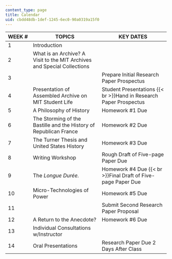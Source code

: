```yaml
---
content_type: page
title: Calendar
uid: cbdd48db-1def-1245-6ec0-90a0319a15f0
---
```


| WEEK # | TOPICS | KEY DATES |
| --- | --- | --- |
| 1 | Introduction |  |
| 2 | What is an Archive? A Visit to the MIT Archives and Special Collections |  |
| 3 |  | Prepare Initial Research Paper Prospectus |
| 4 | Presentation of Assembled Archive on MIT Student Life | Student Presentations  {{< br >}}Hand in Research Paper Prospectus |
| 5 | A Philosophy of History | Homework #1 Due |
| 6 | The Storming of the Bastille and the History of Republican France | Homework #2 Due |
| 7 | The Turner Thesis and United States History | Homework #3 Due |
| 8 | Writing Workshop | Rough Draft of Five-page Paper Due |
| 9 | The _Longue Durée._ | Homework #4 Due  {{< br >}}Final Draft of Five-page Paper Due |
| 10 | Micro-Technologies of Power | Homework #5 Due |
| 11 |  | Submit Second Research Paper Proposal |
| 12 | A Return to the Anecdote? | Homework #6 Due |
| 13 | Individual Consultations w/Instructor |  |
| 14 | Oral Presentations | Research Paper Due 2 Days After Class